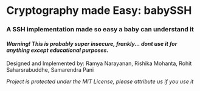 # Cryptography made Easy: babySSH
### A SSH implementation made so easy a baby can understand it
#### *Warning! This is probably super insecure, frankly... dont use it for anything except educational purposes.*

Designed and Implemented by:
Ramya Narayanan, Rishika Mohanta, Rohit Saharsrabuddhe, Samarendra Pani

*Project is protected under the MIT License, please attribute us if you use it*
